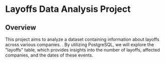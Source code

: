 # Layoffs Data Analysis Project

## Overview
This project aims to analyze a dataset containing information about layoffs across various companies. .
By utilizing PostgreSQL, we will explore the "layoffs" table, which provides insights into the number of layoffs, affected companies, and the dates of these events. 
